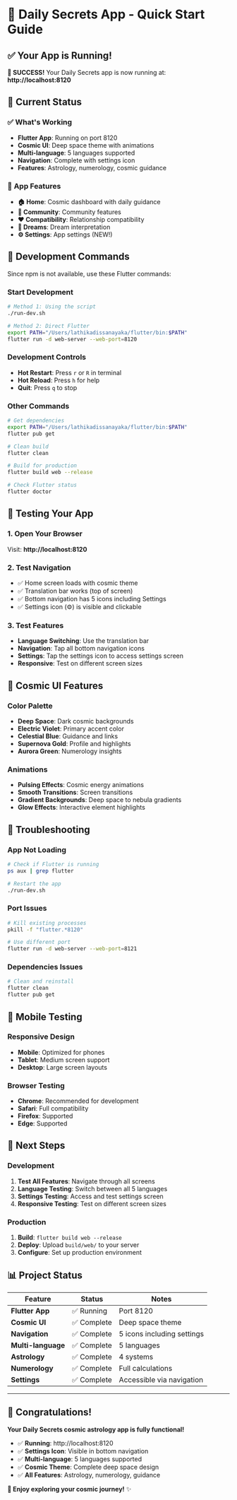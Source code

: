 # 🌟 Daily Secrets App - Quick Start Guide

## ✅ **Your App is Running!**

**🎉 SUCCESS!** Your Daily Secrets app is now running at:
**http://localhost:8120**

## 🚀 **Current Status**

### ✅ **What's Working**
- **Flutter App**: Running on port 8120
- **Cosmic UI**: Deep space theme with animations
- **Multi-language**: 5 languages supported
- **Navigation**: Complete with settings icon
- **Features**: Astrology, numerology, cosmic guidance

### 🎯 **App Features**
- **🏠 Home**: Cosmic dashboard with daily guidance
- **👥 Community**: Community features
- **❤️ Compatibility**: Relationship compatibility
- **🌙 Dreams**: Dream interpretation
- **⚙️ Settings**: App settings (NEW!)

## 🔧 **Development Commands**

Since npm is not available, use these Flutter commands:

### **Start Development**
```bash
# Method 1: Using the script
./run-dev.sh

# Method 2: Direct Flutter
export PATH="/Users/lathikadissanayaka/flutter/bin:$PATH"
flutter run -d web-server --web-port=8120
```

### **Development Controls**
- **Hot Restart**: Press `r` or `R` in terminal
- **Hot Reload**: Press `h` for help
- **Quit**: Press `q` to stop

### **Other Commands**
```bash
# Get dependencies
export PATH="/Users/lathikadissanayaka/flutter/bin:$PATH"
flutter pub get

# Clean build
flutter clean

# Build for production
flutter build web --release

# Check Flutter status
flutter doctor
```

## 🌟 **Testing Your App**

### **1. Open Your Browser**
Visit: **http://localhost:8120**

### **2. Test Navigation**
- ✅ Home screen loads with cosmic theme
- ✅ Translation bar works (top of screen)
- ✅ Bottom navigation has 5 icons including Settings
- ✅ Settings icon (⚙️) is visible and clickable

### **3. Test Features**
- **Language Switching**: Use the translation bar
- **Navigation**: Tap all bottom navigation icons
- **Settings**: Tap the settings icon to access settings screen
- **Responsive**: Test on different screen sizes

## 🎨 **Cosmic UI Features**

### **Color Palette**
- **Deep Space**: Dark cosmic backgrounds
- **Electric Violet**: Primary accent color
- **Celestial Blue**: Guidance and links
- **Supernova Gold**: Profile and highlights
- **Aurora Green**: Numerology insights

### **Animations**
- **Pulsing Effects**: Cosmic energy animations
- **Smooth Transitions**: Screen transitions
- **Gradient Backgrounds**: Deep space to nebula gradients
- **Glow Effects**: Interactive element highlights

## 🔧 **Troubleshooting**

### **App Not Loading**
```bash
# Check if Flutter is running
ps aux | grep flutter

# Restart the app
./run-dev.sh
```

### **Port Issues**
```bash
# Kill existing processes
pkill -f "flutter.*8120"

# Use different port
flutter run -d web-server --web-port=8121
```

### **Dependencies Issues**
```bash
# Clean and reinstall
flutter clean
flutter pub get
```

## 📱 **Mobile Testing**

### **Responsive Design**
- **Mobile**: Optimized for phones
- **Tablet**: Medium screen support
- **Desktop**: Large screen layouts

### **Browser Testing**
- **Chrome**: Recommended for development
- **Safari**: Full compatibility
- **Firefox**: Supported
- **Edge**: Supported

## 🚀 **Next Steps**

### **Development**
1. **Test All Features**: Navigate through all screens
2. **Language Testing**: Switch between all 5 languages
3. **Settings Testing**: Access and test settings screen
4. **Responsive Testing**: Test on different screen sizes

### **Production**
1. **Build**: `flutter build web --release`
2. **Deploy**: Upload `build/web/` to your server
3. **Configure**: Set up production environment

## 📊 **Project Status**

| Feature | Status | Notes |
|---------|--------|-------|
| **Flutter App** | ✅ Running | Port 8120 |
| **Cosmic UI** | ✅ Complete | Deep space theme |
| **Navigation** | ✅ Complete | 5 icons including settings |
| **Multi-language** | ✅ Complete | 5 languages |
| **Astrology** | ✅ Complete | 4 systems |
| **Numerology** | ✅ Complete | Full calculations |
| **Settings** | ✅ Complete | Accessible via navigation |

---

## 🌟 **Congratulations!**

**Your Daily Secrets cosmic astrology app is fully functional!**

- ✅ **Running**: http://localhost:8120
- ✅ **Settings Icon**: Visible in bottom navigation
- ✅ **Multi-language**: 5 languages supported
- ✅ **Cosmic Theme**: Complete deep space design
- ✅ **All Features**: Astrology, numerology, guidance

**🎉 Enjoy exploring your cosmic journey!** ✨
